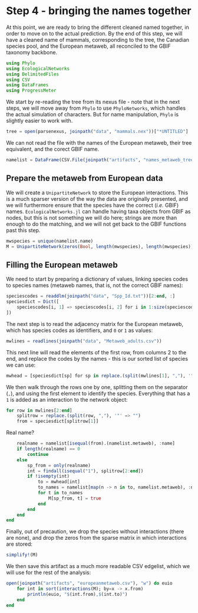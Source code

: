 # Step 4 - bringing the names together

At this point, we are ready to bring the different cleaned named together, in
order to move on to the actual prediction. By the end of this step, we will
have a cleaned name of mammals, corresponding to the tree, the Canadian
species pool, and the European metaweb, all reconciled to the GBIF taxonomy
backbone.

````julia
using Phylo
using EcologicalNetworks
using DelimitedFiles
using CSV
using DataFrames
using ProgressMeter
````

We start by re-reading the tree from its nexus file - note that in the next
steps, we will move away from `Phylo` to use `PhyloNetworks`, which handles
the actual simulation of characters. But for name manipulation, `Phylo` is
slightly easier to work with.

````julia
tree = open(parsenexus, joinpath("data", "mammals.nex"))["*UNTITLED"]
````

We can not read the file with the names of the European metaweb, their tree
equivalent, and the corect GBIF name.

````julia
namelist = DataFrame(CSV.File(joinpath("artifacts", "names_metaweb_tree_gbif.csv")))
````

## Prepare the metaweb from European data

We will create a `UnipartiteNetwork` to store the European interactions. This
is a much sparser version of the way the data are originally presented, and we
will furthermore ensure that the species have the correct (*i.e.* GBIF) names.
`EcologicalNetworks.jl` can handle having taxa objects from GBIF as nodes, but
this is not something we will do here; strings are more than enough to do the
matching, and we will not get back to the GBIF functions past this step.

````julia
mwspecies = unique(namelist.name)
M = UnipartiteNetwork(zeros(Bool, length(mwspecies), length(mwspecies)), mwspecies)
````

## Filling the European metaweb

We need to start by preparing a dictionary of values, linking species codes to
species names (metaweb names, that is, not the correct GBIF names):

````julia
speciescodes = readdlm(joinpath("data", "Spp_Id.txt"))[2:end, :]
speciesdict = Dict([
    speciescodes[i, 1] => speciescodes[i, 2] for i in 1:size(speciescodes, 1)
])
````

The next step is to read the adjacency matrix for the European metaweb, which
has species codes as identifiers, and `0` or `1` as values:

````julia
mwlines = readlines(joinpath("data", "Metaweb_adults.csv"))
````

This next line will read the elements of the first row, from columns 2 to the
end, and replace the codes by the names - this is our sorted list of species
we can use:

````julia
mwhead = [speciesdict[sp] for sp in replace.(split(mwlines[1], ","), '"' => "")[2:end]]
````

We then walk through the rows one by one, splitting them on the separator
(`,`), and using the first element to identify the species. Everything that
has a `1` is added as an interaction to the network object:

````julia
for row in mwlines[2:end]
    splitrow = replace.(split(row, ","), '"' => "")
    from = speciesdict[splitrow[1]]
````

Real name?

````julia
    realname = namelist[isequal(from).(namelist.metaweb), :name]
    if length(realname) == 0
        continue
    else
        sp_from = only(realname)
        int = findall(isequal("1"), splitrow[2:end])
        if !isempty(int)
            to = mwhead[int]
            to_names = namelist[map(n -> n in to, namelist.metaweb), :name]
            for t in to_names
                M[sp_from, t] = true
            end
        end
    end
end
````

Finally, out of precaution, we drop the species without interactions (there
are none), and drop the zeros from the sparse matrix in which interactions are
stored:

````julia
simplify!(M)
````

We then save this artifact as a much more readable CSV edgelist, which we will
use for the rest of the analysis:

````julia
open(joinpath("artifacts", "europeanmetaweb.csv"), "w") do euio
    for int in sort(interactions(M); by=x -> x.from)
        println(euio, "$(int.from),$(int.to)")
    end
end
````

